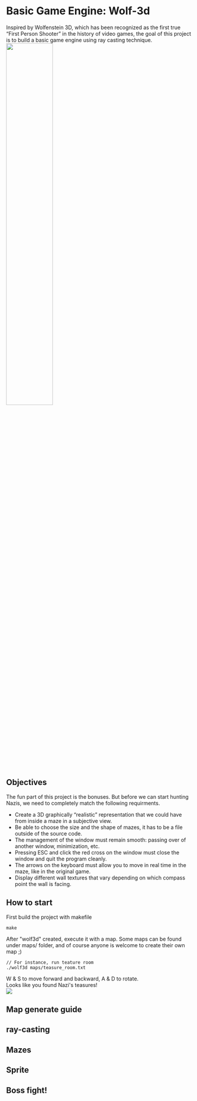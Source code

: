 # Basic Game Engine: Wolf-3d
Inspired by Wolfenstein 3D, which has been recognized as the first true “First Person Shooter” in the history of video games, the goal of this project is to build a basic game engine using ray casting technique.
<img src="https://github.com/pootitan/Wolf-3d/blob/master/img/wolf-intro.png" height="50%" width="50%"><br>

## Objectives
The fun part of this project is the bonuses. But before we can start hunting Nazis, we need to completely match the following requirments. <br>
- Create a 3D graphically “realistic” representation that we could have from inside a maze in a subjective view.
- Be able to choose the size and the shape of mazes, it has to be a file outside of the source code.
- The management of the window must remain smooth: passing over of another window, minimization, etc.
- Pressing ESC and click the red cross on the window must close the window and quit the program cleanly.
- The arrows on the keyboard must allow you to move in real time in the maze, like in the original game.
- Display different wall textures that vary depending on which compass point the wall is facing.

## How to start
First build the project with makefile
```
make
```
After "wolf3d" created, execute it with a map. Some maps can be found under maps/ folder, and of course anyone is welcome to create their own map ;)
```
// For instance, run teature room
./wolf3d maps/teasure_room.txt
```
W & S to move forward and backward, A & D to rotate.<br>
Looks like you found Nazi's teasures!<br>
<img src="https://github.com/pootitan/Wolf-3d/blob/master/img/teasures.gif"><br>

## Map generate guide


## ray-casting

## Mazes

## Sprite

## Boss fight!